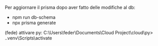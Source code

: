 Per aggiornare il prisma dopo aver fatto delle modifiche al db:
 - npm run db-schema
 - npx prisma generate


 (fede) attivare py:
 C:\Users\feder\Documents\Cloud Project\cloud\py> .\.venv\Scripts\activate